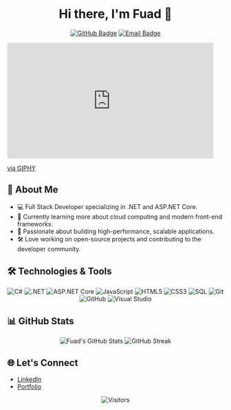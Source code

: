 <h1 align="center">Hi there, I'm Fuad 👋</h1>

<p align="center">
  <a href="https://github.com/fuadcode"><img src="https://img.shields.io/github/followers/fuadcode?label=Followers&style=social" alt="GitHub Badge"></a>
  <a href="mailto:fuad@example.com"><img src="https://img.shields.io/badge/Email-Me-informational?style=flat&logo=gmail&logoColor=white&color=blue" alt="Email Badge"></a>
</p>

<iframe src="https://giphy.com/embed/V2ODEDXjhYkYpAFbFM" width="480" height="269" style="" frameBorder="0" class="giphy-embed" allowFullScreen></iframe><p><a href="https://giphy.com/gifs/V2ODEDXjhYkYpAFbFM">via GIPHY</a></p>

## 🚀 About Me

- 💻 Full Stack Developer specializing in .NET and ASP.NET Core.
- 🌱 Currently learning more about cloud computing and modern front-end frameworks.
- 🎯 Passionate about building high-performance, scalable applications.
- 🛠️ Love working on open-source projects and contributing to the developer community.

## 🛠️ Technologies & Tools

<p align="center">
  <img src="https://img.shields.io/badge/C%23-%23239120.svg?style=flat&logo=c-sharp&logoColor=white" alt="C#">
  <img src="https://img.shields.io/badge/.NET-%2305120F.svg?style=flat&logo=dotnet&logoColor=white" alt=".NET">
  <img src="https://img.shields.io/badge/ASP.NET_Core-%2305120F.svg?style=flat&logo=dotnet&logoColor=white" alt="ASP.NET Core">
  <img src="https://img.shields.io/badge/JavaScript-%23323330.svg?style=flat&logo=javascript&logoColor=%23F7DF1E" alt="JavaScript">
  <img src="https://img.shields.io/badge/HTML5-%23E34F26.svg?style=flat&logo=html5&logoColor=white" alt="HTML5">
  <img src="https://img.shields.io/badge/CSS3-%231572B6.svg?style=flat&logo=css3&logoColor=white" alt="CSS3">
  <img src="https://img.shields.io/badge/SQL-%23007ACC.svg?style=flat&logo=sql&logoColor=white" alt="SQL">
  <img src="https://img.shields.io/badge/Git-%23F05033.svg?style=flat&logo=git&logoColor=white" alt="Git">
  <img src="https://img.shields.io/badge/GitHub-%2312100E.svg?style=flat&logo=github&logoColor=white" alt="GitHub">
  <img src="https://img.shields.io/badge/Visual_Studio-%235C2D91.svg?style=flat&logo=visual%20studio&logoColor=white" alt="Visual Studio">
</p>

## 📊 GitHub Stats

<p align="center">
  <img src="https://github-readme-stats.vercel.app/api?username=fuadcode&show_icons=true&theme=radical" alt="Fuad's GitHub Stats">
  <img src="https://github-readme-streak-stats.herokuapp.com/?user=fuadcode&theme=radical" alt="GitHub Streak">
</p>

## 🌐 Let's Connect

- [LinkedIn](https://www.linkedin.com/in/your-linkedin-profile)
- [Portfolio](https://www.yourportfolio.com)

<p align="center">
  <img src="https://visitor-badge.laobi.icu/badge?page_id=fuadcode.fuadcode" alt="Visitors">
</p>

